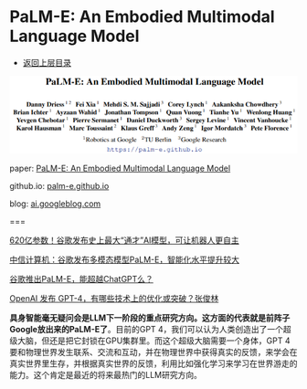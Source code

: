 # PaLM-E: An Embodied Multimodal Language Model

* [返回上层目录](../llm-based-control.md)

![paper](pic/paper.png)

paper: [PaLM-E: An Embodied Multimodal Language Model](https://palm-e.github.io/assets/palm-e.pdf)

github.io: [palm-e.github.io](https://palm-e.github.io/)

blog: [ai.googleblog.com](https://ai.googleblog.com/2023/03/palm-e-embodied-multimodal-language.html)





===

[620亿参数！谷歌发布史上最大“通才”AI模型，可让机器人更自主](https://baijiahao.baidu.com/s?id=1759791673785408077&wfr=spider&for=pc)

[中信计算机：谷歌发布多模态模型PaLM-E，智能化水平提升较大](https://baijiahao.baidu.com/s?id=1759961764975705843)

[谷歌推出PaLM-E，能超越ChatGPT么？](https://www.thepaper.cn/newsDetail_forward_22198823)

[OpenAI 发布 GPT-4，有哪些技术上的优化或突破？张俊林](https://www.zhihu.com/question/589639535/answer/2937928726)

**具身智能毫无疑问会是LLM下一阶段的重点研究方向。这方面的代表就是前阵子Google放出来的PaLM-E了**。目前的GPT 4，我们可以认为人类创造出了一个超级大脑，但还是把它封锁在GPU集群里。而这个超级大脑需要一个身体，GPT 4要和物理世界发生联系、交流和互动，并在物理世界中获得真实的反馈，来学会在真实世界里生存，并根据真实世界的反馈，利用比如强化学习来学习在世界游走的能力。这个肯定是最近的将来最热门的LLM研究方向。


